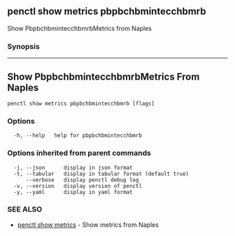 ## penctl show metrics pbpbchbmintecchbmrb

Show PbpbchbmintecchbmrbMetrics from Naples

### Synopsis



---------------------------------
 Show PbpbchbmintecchbmrbMetrics From Naples 
---------------------------------


```
penctl show metrics pbpbchbmintecchbmrb [flags]
```

### Options

```
  -h, --help   help for pbpbchbmintecchbmrb
```

### Options inherited from parent commands

```
  -j, --json      display in json format
  -t, --tabular   display in tabular format (default true)
      --verbose   display penctl debug log
  -v, --version   display version of penctl
  -y, --yaml      display in yaml format
```

### SEE ALSO
* [penctl show metrics](penctl_show_metrics.md)	 - Show metrics from Naples


